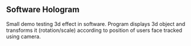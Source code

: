 ## Software Hologram
Small demo testing 3d effect in software. Program displays 3d object and transforms it (rotation/scale) according to position of users face tracked using camera.
